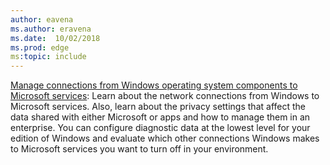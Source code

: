 ```yaml
---
author: eavena
ms.author: eravena
ms.date:  10/02/2018
ms.prod: edge
ms:topic: include
---
```


[Manage connections from Windows operating system components to Microsoft services](https://docs.microsoft.com/windows/configuration/manage-connections-from-windows-operating-system-components-to-microsoft-services): Learn about the network connections from Windows to Microsoft services. Also, learn about the privacy settings that affect the data shared with either Microsoft or apps and how to manage them in an enterprise. You can configure diagnostic data at the lowest level for your edition of Windows and evaluate which other connections Windows makes to Microsoft services you want to turn off in your environment.
